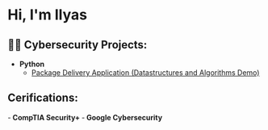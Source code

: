 <h1>Hi, I'm Ilyas <br/>

<h2>👨‍💻 Cybersecurity Projects:</h2>

- <b>Python</b>
  - [Package Delivery Application (Datastructures and Algorithms Demo)](https://github.com/joshmadakor1/Package-Delivery-Pathfinding-Algorithm)
<h2>Cerifications:</h2>

-<b> CompTIA Security+ </b>
-<b> Google Cybersecurity </b>

<!--
**joshmadakor1/joshmadakor1** is a ✨ _special_ ✨ repository because its `README.md` (this file) appears on your GitHub profile.

-->

